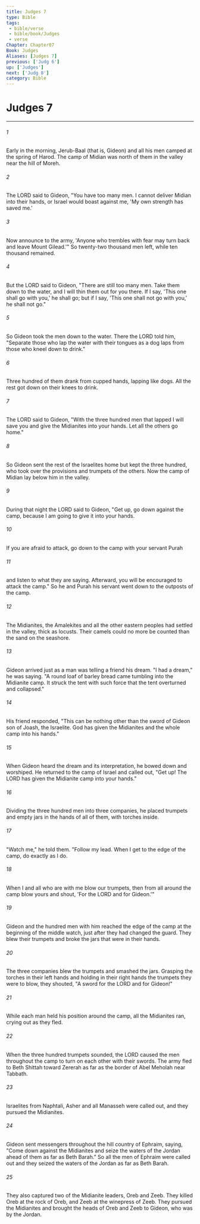```yaml
---
title: Judges 7
type: Bible
tags:
 - bible/verse
 - bible/book/Judges
 - verse
Chapter: Chapter07
Book: Judges
Aliases: [Judges 7]
previous: ['Judg 6']
up: ['Judges']
next: ['Judg 8']
category: Bible
---
```

# Judges 7

***


###### 1 
Early in the morning, Jerub-Baal (that is, Gideon) and all his men camped at the spring of Harod. The camp of Midian was north of them in the valley near the hill of Moreh. 

###### 2 
The LORD said to Gideon, "You have too many men. I cannot deliver Midian into their hands, or Israel would boast against me, 'My own strength has saved me.' 

###### 3 
Now announce to the army, 'Anyone who trembles with fear may turn back and leave Mount Gilead.'" So twenty-two thousand men left, while ten thousand remained. 

###### 4 
But the LORD said to Gideon, "There are still too many men. Take them down to the water, and I will thin them out for you there. If I say, 'This one shall go with you,' he shall go; but if I say, 'This one shall not go with you,' he shall not go." 

###### 5 
So Gideon took the men down to the water. There the LORD told him, "Separate those who lap the water with their tongues as a dog laps from those who kneel down to drink." 

###### 6 
Three hundred of them drank from cupped hands, lapping like dogs. All the rest got down on their knees to drink. 

###### 7 
The LORD said to Gideon, "With the three hundred men that lapped I will save you and give the Midianites into your hands. Let all the others go home." 

###### 8 
So Gideon sent the rest of the Israelites home but kept the three hundred, who took over the provisions and trumpets of the others. Now the camp of Midian lay below him in the valley. 

###### 9 
During that night the LORD said to Gideon, "Get up, go down against the camp, because I am going to give it into your hands. 

###### 10 
If you are afraid to attack, go down to the camp with your servant Purah 

###### 11 
and listen to what they are saying. Afterward, you will be encouraged to attack the camp." So he and Purah his servant went down to the outposts of the camp. 

###### 12 
The Midianites, the Amalekites and all the other eastern peoples had settled in the valley, thick as locusts. Their camels could no more be counted than the sand on the seashore. 

###### 13 
Gideon arrived just as a man was telling a friend his dream. "I had a dream," he was saying. "A round loaf of barley bread came tumbling into the Midianite camp. It struck the tent with such force that the tent overturned and collapsed." 

###### 14 
His friend responded, "This can be nothing other than the sword of Gideon son of Joash, the Israelite. God has given the Midianites and the whole camp into his hands." 

###### 15 
When Gideon heard the dream and its interpretation, he bowed down and worshiped. He returned to the camp of Israel and called out, "Get up! The LORD has given the Midianite camp into your hands." 

###### 16 
Dividing the three hundred men into three companies, he placed trumpets and empty jars in the hands of all of them, with torches inside. 

###### 17 
"Watch me," he told them. "Follow my lead. When I get to the edge of the camp, do exactly as I do. 

###### 18 
When I and all who are with me blow our trumpets, then from all around the camp blow yours and shout, 'For the LORD and for Gideon.'" 

###### 19 
Gideon and the hundred men with him reached the edge of the camp at the beginning of the middle watch, just after they had changed the guard. They blew their trumpets and broke the jars that were in their hands. 

###### 20 
The three companies blew the trumpets and smashed the jars. Grasping the torches in their left hands and holding in their right hands the trumpets they were to blow, they shouted, "A sword for the LORD and for Gideon!" 

###### 21 
While each man held his position around the camp, all the Midianites ran, crying out as they fled. 

###### 22 
When the three hundred trumpets sounded, the LORD caused the men throughout the camp to turn on each other with their swords. The army fled to Beth Shittah toward Zererah as far as the border of Abel Meholah near Tabbath. 

###### 23 
Israelites from Naphtali, Asher and all Manasseh were called out, and they pursued the Midianites. 

###### 24 
Gideon sent messengers throughout the hill country of Ephraim, saying, "Come down against the Midianites and seize the waters of the Jordan ahead of them as far as Beth Barah." So all the men of Ephraim were called out and they seized the waters of the Jordan as far as Beth Barah. 

###### 25 
They also captured two of the Midianite leaders, Oreb and Zeeb. They killed Oreb at the rock of Oreb, and Zeeb at the winepress of Zeeb. They pursued the Midianites and brought the heads of Oreb and Zeeb to Gideon, who was by the Jordan. 
